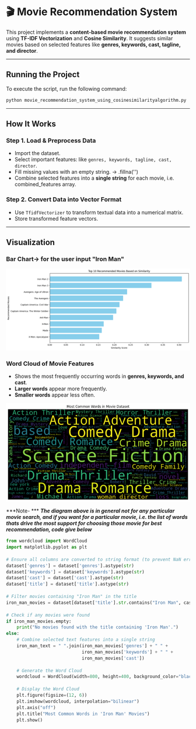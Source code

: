 # 🎬 Movie Recommendation System

This project implements a **content-based movie recommendation system** using **TF-IDF Vectorization** and **Cosine Similarity**. It suggests similar movies based on selected features like **genres, keywords, cast, tagline, and director**.

---

## Running the Project
To execute the script, run the following command:
```bash
python movie_recommendation_system_using_cosinesimilarityalgorithm.py
```

---

##  **How It Works**
### **Step 1️.  Load & Preprocess Data**
- Import the dataset.
- Select important features: like `genres, keywords, tagline, cast, director`.
- Fill missing values with an empty string. -> .fillna('')
- Combine selected features into a **single string** for each movie, i.e. combined_features array.

### **Step 2. Convert Data into Vector Format**
- Use `TfidfVectorizer` to transform textual data into a numerical matrix.
- Store transformed feature vectors.

---

## **Visualization**
### **Bar Chart**-> for the user input "Iron Man"
![Bar_chart](Bar_Chart.png)

### **Word Cloud of Movie Features**
- Shows the most frequently occurring words in **genres, keywords, and cast**. 
- **Larger words** appear more frequently.  
- **Smaller words** appear less often.

![word_cloud_graph](word_cloud_graph.png)

***Note- ***
***The diagram above is in general not for any particular movie search, and if you want for a particular movie, i.e. the list of words thats drive the most support for choosing those movie for best recommendation, code give below***

```python
from wordcloud import WordCloud
import matplotlib.pyplot as plt

# Ensure all columns are converted to string format (to prevent NaN errors)
dataset['genres'] = dataset['genres'].astype(str)
dataset['keywords'] = dataset['keywords'].astype(str)
dataset['cast'] = dataset['cast'].astype(str)
dataset['title'] = dataset['title'].astype(str)

# Filter movies containing "Iron Man" in the title
iron_man_movies = dataset[dataset['title'].str.contains("Iron Man", case=False, na=False)]

# Check if any movies were found
if iron_man_movies.empty:
    print("No movies found with the title containing 'Iron Man'.")
else:
    # Combine selected text features into a single string
    iron_man_text = " ".join(iron_man_movies['genres'] + " " + 
                             iron_man_movies['keywords'] + " " + 
                             iron_man_movies['cast'])

    # Generate the Word Cloud
    wordcloud = WordCloud(width=800, height=400, background_color="black").generate(iron_man_text)

    # Display the Word Cloud
    plt.figure(figsize=(12, 6))
    plt.imshow(wordcloud, interpolation="bilinear")
    plt.axis("off")
    plt.title("Most Common Words in 'Iron Man' Movies")
    plt.show()

```